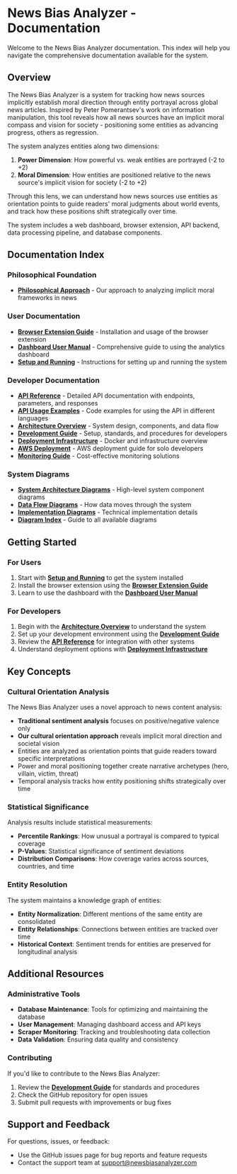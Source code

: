 # News Bias Analyzer - Documentation

Welcome to the News Bias Analyzer documentation. This index will help you navigate the comprehensive documentation available for the system.

## Overview

The News Bias Analyzer is a system for tracking how news sources implicitly establish moral direction through entity portrayal across global news articles. Inspired by Peter Pomerantsev's work on information manipulation, this tool reveals how all news sources have an implicit moral compass and vision for society - positioning some entities as advancing progress, others as regression.

The system analyzes entities along two dimensions:

1. **Power Dimension**: How powerful vs. weak entities are portrayed (-2 to +2)
2. **Moral Dimension**: How entities are positioned relative to the news source's implicit vision for society (-2 to +2)

Through this lens, we can understand how news sources use entities as orientation points to guide readers' moral judgments about world events, and track how these positions shift strategically over time.

The system includes a web dashboard, browser extension, API backend, data processing pipeline, and database components.

## Documentation Index

### Philosophical Foundation

- [**Philosophical Approach**](PHILOSOPHICAL_APPROACH.md) - Our approach to analyzing implicit moral frameworks in news

### User Documentation

- [**Browser Extension Guide**](EXTENSION_USAGE.md) - Installation and usage of the browser extension
- [**Dashboard User Manual**](DASHBOARD_USAGE.md) - Comprehensive guide to using the analytics dashboard
- [**Setup and Running**](SETUP_AND_RUNNING.md) - Instructions for setting up and running the system

### Developer Documentation

- [**API Reference**](API_REFERENCE.md) - Detailed API documentation with endpoints, parameters, and responses
- [**API Usage Examples**](API_USAGE_EXAMPLES.md) - Code examples for using the API in different languages
- [**Architecture Overview**](ARCHITECTURE.md) - System design, components, and data flow
- [**Development Guide**](DEVELOPMENT_GUIDE.md) - Setup, standards, and procedures for developers
- [**Deployment Infrastructure**](deployment_infrastructure.md) - Docker and infrastructure overview
- [**AWS Deployment**](aws_deployment.md) - AWS deployment guide for solo developers
- [**Monitoring Guide**](monitoring_guide.md) - Cost-effective monitoring solutions

### System Diagrams

- [**System Architecture Diagrams**](diagrams/system_architecture.md) - High-level system component diagrams
- [**Data Flow Diagrams**](diagrams/data_flow_diagrams.md) - How data moves through the system
- [**Implementation Diagrams**](diagrams/implementation_diagrams.md) - Technical implementation details
- [**Diagram Index**](diagrams/README.md) - Guide to all available diagrams

## Getting Started

### For Users

1. Start with [**Setup and Running**](SETUP_AND_RUNNING.md) to get the system installed
2. Install the browser extension using the [**Browser Extension Guide**](EXTENSION_USAGE.md)
3. Learn to use the dashboard with the [**Dashboard User Manual**](DASHBOARD_USAGE.md)

### For Developers

1. Begin with the [**Architecture Overview**](ARCHITECTURE.md) to understand the system
2. Set up your development environment using the [**Development Guide**](DEVELOPMENT_GUIDE.md)
3. Review the [**API Reference**](API_REFERENCE.md) for integration with other systems
4. Understand deployment options with [**Deployment Infrastructure**](deployment_infrastructure.md)

## Key Concepts

### Cultural Orientation Analysis

The News Bias Analyzer uses a novel approach to news content analysis:

- **Traditional sentiment analysis** focuses on positive/negative valence only
- **Our cultural orientation approach** reveals implicit moral direction and societal vision
- Entities are analyzed as orientation points that guide readers toward specific interpretations
- Power and moral positioning together create narrative archetypes (hero, villain, victim, threat)
- Temporal analysis tracks how entity positioning shifts strategically over time

### Statistical Significance

Analysis results include statistical measurements:

- **Percentile Rankings**: How unusual a portrayal is compared to typical coverage
- **P-Values**: Statistical significance of sentiment deviations
- **Distribution Comparisons**: How coverage varies across sources, countries, and time

### Entity Resolution

The system maintains a knowledge graph of entities:

- **Entity Normalization**: Different mentions of the same entity are consolidated
- **Entity Relationships**: Connections between entities are tracked over time
- **Historical Context**: Sentiment trends for entities are preserved for longitudinal analysis

## Additional Resources

### Administrative Tools

- **Database Maintenance**: Tools for optimizing and maintaining the database
- **User Management**: Managing dashboard access and API keys
- **Scraper Monitoring**: Tracking and troubleshooting data collection
- **Data Validation**: Ensuring data quality and consistency

### Contributing

If you'd like to contribute to the News Bias Analyzer:

1. Review the [**Development Guide**](DEVELOPMENT_GUIDE.md) for standards and procedures
2. Check the GitHub repository for open issues
3. Submit pull requests with improvements or bug fixes

## Support and Feedback

For questions, issues, or feedback:

- Use the GitHub issues page for bug reports and feature requests
- Contact the support team at support@newsbiasanalyzer.com